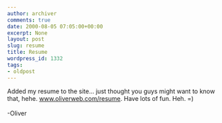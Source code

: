 ```yaml
---
author: archiver
comments: true
date: 2000-08-05 07:05:00+00:00
excerpt: None
layout: post
slug: resume
title: Resume
wordpress_id: 1332
tags:
- oldpost
---
```


Added my resume to the site... just thought you guys might want to know that, hehe. <a href=http://www.oliverweb.com/resume>www.oliverweb.com/resume</a>. Have lots of fun. Heh. =)<br /><br />-Oliver